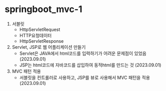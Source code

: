 # springboot_mvc-1

1. 서블릿
   - HttpServletRequest 
   - HTTP요청데이터
   - HttpServletResponse
2. Servlet, JSP로 웹 어플리케이션 만들기
   - Servlet은 JAVA에서 html코드를 입력하기가 어려운 문제점이 있었음 (2023.09.01)
   - JSP는 html코드에 자바코드를 삽입하여 동적html를 만드는 것 (2023.09.01)
3. MVC 패턴 적용
   - 서블릿을 컨트롤러로 사용하고, JSP를 뷰로 사용해서 MVC 패턴을 적용 (2023.09.01)
   